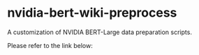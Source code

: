 # nvidia-bert-wiki-preprocess

A customization of NVIDIA BERT-Large data preparation scripts.

Please refer to the link below:
